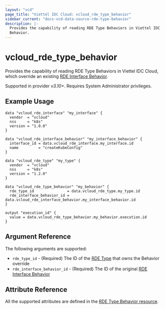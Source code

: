 ```yaml
---
layout: "vcd"
page_title: "Viettel IDC Cloud: vcloud_rde_type_behavior"
sidebar_current: "docs-vcd-data-source-rde-type-behavior"
description: |-
  Provides the capability of reading RDE Type Behaviors in Viettel IDC Cloud, which override an existing RDE Interface
  Behavior.
---
```


# vcloud\_rde\_type\_behavior

Provides the capability of reading RDE Type Behaviors in Viettel IDC Cloud, which override an existing [RDE Interface
Behavior](/providers/viettelidc-provider/vcloud/latest/docs/data-sources/rde_interface_behavior).

Supported in provider *v3.10+*. Requires System Administrator privileges.

## Example Usage

```hcl
data "vcloud_rde_interface" "my_interface" {
  vendor  = "vcloud"
  nss     = "k8s"
  version = "1.0.0"
}

data "vcloud_rde_interface_behavior" "my_interface_behavior" {
  interface_id = data.vcloud_rde_interface.my_interface.id
  name         = "createKubeConfig"
}

data "vcloud_rde_type" "my_type" {
  vendor  = "vcloud"
  nss     = "k8s"
  version = "1.2.0"
}

data "vcloud_rde_type_behavior" "my_behavior" {
  rde_type_id               = data.vcloud_rde_type.my_type.id
  rde_interface_behavior_id = data.vcloud_rde_interface_behavior.my_interface_behavior.id
}

output "execution_id" {
  value = data.vcloud_rde_type_behavior.my_behavior.execution.id
}
```

## Argument Reference

The following arguments are supported:

* `rde_type_id` - (Required) The ID of the [RDE Type](/providers/viettelidc-provider/vcloud/latest/docs/data-sources/rde_type) that owns the Behavior override
* `rde_interface_behavior_id` - (Required) The ID of the original [RDE Interface Behavior](/providers/viettelidc-provider/vcloud/latest/docs/data-sources/rde_interface_behavior)

## Attribute Reference

All the supported attributes are defined in the
[RDE Type Behavior resource](/providers/viettelidc-provider/vcloud/latest/docs/resources/rde_type_behavior#argument-reference).
